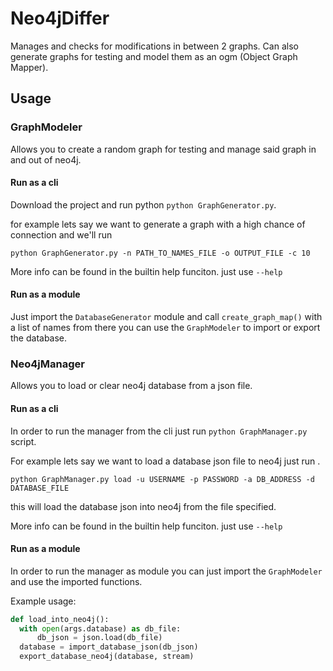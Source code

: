 # Neo4jDiffer
Manages and checks for modifications in between 2 graphs.
Can also generate graphs for testing and model them as an ogm (Object Graph Mapper).

## Usage
### GraphModeler
Allows you to create a random graph for testing and manage said graph in and out of neo4j.

#### Run as a cli 
Download the project and run python `python GraphGenerator.py`.

for example lets say we want to generate a graph with a high chance of connection and 
we'll run 

`python GraphGenerator.py -n PATH_TO_NAMES_FILE -o OUTPUT_FILE -c 10`

More info can be found in the builtin help funciton. just use `--help`

#### Run as a module
Just import the `DatabaseGenerator` module and call `create_graph_map()` with a list of names 
from there you can use the `GraphModeler` to import or export the database.

### Neo4jManager
Allows you to load or clear neo4j database from a json file.

#### Run as a cli
In order to run the manager from the cli just run 
`python GraphManager.py` script. 

For example lets say we want to load a database json file to neo4j just run .

`python GraphManager.py load -u USERNAME -p PASSWORD -a DB_ADDRESS -d DATABASE_FILE` 

this will load the database json into neo4j from the file specified.

More info can be found in the builtin help funciton. just use `--help`

#### Run as a module
In order to run the manager as module you can just import the `GraphModeler` and use the imported functions.

Example usage:
```python
def load_into_neo4j():
  with open(args.database) as db_file:
      db_json = json.load(db_file)
  database = import_database_json(db_json)
  export_database_neo4j(database, stream)
```
